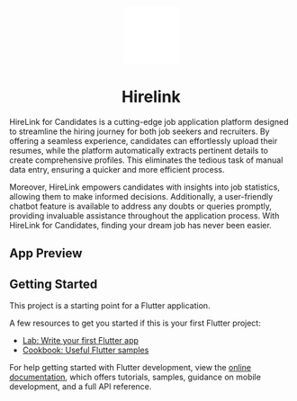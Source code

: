 <div style="text-align:center;">
    <img src="assets/inverted_logo.png" alt="Logo" height="100" width="100"> <h1>Hirelink</h1>
</div>





HireLink for Candidates is a cutting-edge job application platform designed to streamline the hiring journey for both job seekers and recruiters. By offering a seamless experience, candidates can effortlessly upload their resumes, while the platform automatically extracts pertinent details to create comprehensive profiles. This eliminates the tedious task of manual data entry, ensuring a quicker and more efficient process.

Moreover, HireLink empowers candidates with insights into job statistics, allowing them to make informed decisions. Additionally, a user-friendly chatbot feature is available to address any doubts or queries promptly, providing invaluable assistance throughout the application process. With HireLink for Candidates, finding your dream job has never been easier.

## App Preview



## Getting Started

This project is a starting point for a Flutter application.

A few resources to get you started if this is your first Flutter project:

- [Lab: Write your first Flutter app](https://docs.flutter.dev/get-started/codelab)
- [Cookbook: Useful Flutter samples](https://docs.flutter.dev/cookbook)

For help getting started with Flutter development, view the
[online documentation](https://docs.flutter.dev/), which offers tutorials,
samples, guidance on mobile development, and a full API reference.
